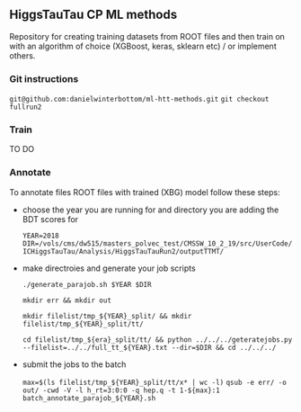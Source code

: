 ## HiggsTauTau CP ML methods
Repository for creating training datasets from ROOT files 
and then train on with an algorithm of choice (XGBoost, keras, sklearn etc) / or implement others.

### Git instructions

`git@github.com:danielwinterbottom/ml-htt-methods.git`
`git checkout fullrun2` 
 

### Train
TO DO

### Annotate

To annotate files ROOT files with trained (XBG) model follow these steps:

- choose the year you are running for and directory you are adding the BDT scores for

  `YEAR=2018`
  `DIR=/vols/cms/dw515/masters_polvec_test/CMSSW_10_2_19/src/UserCode/ICHiggsTauTau/Analysis/HiggsTauTauRun2/outputTTMT/`

- make directroies and generate your job scripts 

  `./generate_parajob.sh $YEAR $DIR`

  `mkdir err && mkdir out`

  `mkdir filelist/tmp_${YEAR}_split/ && mkdir filelist/tmp_${YEAR}_split/tt/`

  `cd filelist/tmp_${era}_split/tt/ && python ../../../geteratejobs.py --filelist=../../full_tt_${YEAR}.txt --dir=$DIR && cd ../../../`

- submit the jobs to the batch

  `max=$(ls filelist/tmp_${YEAR}_split/tt/x* | wc -l)`
  `qsub -e err/ -o out/ -cwd -V -l h_rt=3:0:0 -q hep.q -t 1-${max}:1 batch_annotate_parajob_${YEAR}.sh`

